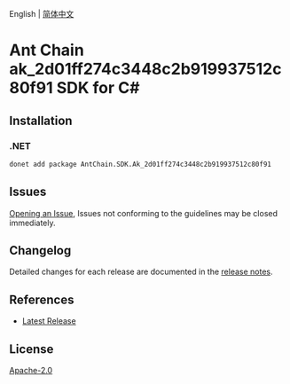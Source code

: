 English | [简体中文](README-CN.md)

# Ant Chain ak_2d01ff274c3448c2b919937512c80f91 SDK for C#

## Installation

### .NET

```bash
donet add package AntChain.SDK.Ak_2d01ff274c3448c2b919937512c80f91
```

## Issues

[Opening an Issue](https://github.com/alipay/antchain-openapi-prod-sdk/issues/new), Issues not conforming to the guidelines may be closed immediately.

## Changelog

Detailed changes for each release are documented in the [release notes](./ChangeLog.md).

## References

* [Latest Release](https://github.com/alipay/antchain-openapi-prod-sdk/)

## License

[Apache-2.0](http://www.apache.org/licenses/LICENSE-2.0)
